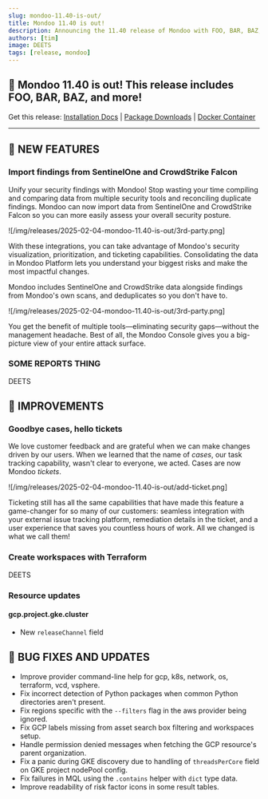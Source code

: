 ```yaml
---
slug: mondoo-11.40-is-out/
title: Mondoo 11.40 is out!
description: Announcing the 11.40 release of Mondoo with FOO, BAR, BAZ, and more!
authors: [tim]
image: DEETS
tags: [release, mondoo]
---
```


## 🥳 Mondoo 11.40 is out! This release includes FOO, BAR, BAZ, and more!

Get this release: [Installation Docs](https://mondoo.com/docs/cnspec/) | [Package Downloads](https://releases.mondoo.com/cnspec/) | [Docker Container](https://hub.docker.com/r/mondoo/cnspec)

---

## 🎉 NEW FEATURES

### Import findings from SentinelOne and CrowdStrike Falcon

Unify your security findings with Mondoo! Stop wasting your time compiling and comparing data from multiple security tools and reconciling duplicate findings. Mondoo can now import data from SentinelOne and CrowdStrike Falcon so you can more easily assess your overall security posture.

![/img/releases/2025-02-04-mondoo-11.40-is-out/3rd-party.png]

With these integrations, you can take advantage of Mondoo's security visualization, prioritization, and ticketing capabilities. Consolidating the data in Mondoo Platform lets you understand your biggest risks and make the most impactful changes.

Mondoo includes SentinelOne and CrowdStrike data alongside findings from Mondoo's own scans, and deduplicates so you don't have to.

![/img/releases/2025-02-04-mondoo-11.40-is-out/3rd-party.png]

You get the benefit of multiple tools&mdash;eliminating security gaps&mdash;without the management headache. Best of all, the Mondoo Console gives you a big-picture view of your entire attack surface.

### SOME REPORTS THING

DEETS

## 🧹 IMPROVEMENTS

### Goodbye cases, hello tickets

We love customer feedback and are grateful when we can make changes driven by our users. When we learned that the name of _cases_, our task tracking capability, wasn't clear to everyone, we acted. Cases are now Mondoo _tickets_.

![/img/releases/2025-02-04-mondoo-11.40-is-out/add-ticket.png]

Ticketing still has all the same capabilities that have made this feature a game-changer for so many of our customers: seamless integration with your external issue tracking platform, remediation details in the ticket, and a user experience that saves you countless hours of work. All we changed is what we call them!

### Create workspaces with Terraform

DEETS

### Resource updates

#### gcp.project.gke.cluster

- New `releaseChannel` field

## 🐛 BUG FIXES AND UPDATES

- Improve provider command-line help for gcp, k8s, network, os, terraform, vcd, vsphere.
- Fix incorrect detection of Python packages when common Python directories aren't present.
- Fix regions specific with the `--filters` flag in the aws provider being ignored.
- Fix GCP labels missing from asset search box filtering and workspaces setup.
- Handle permission denied messages when fetching the GCP resource's parent organization.
- Fix a panic during GKE discovery due to handling of `threadsPerCore` field on GKE project nodePool config.
- Fix failures in MQL using the `.contains` helper with `dict` type data.
- Improve readability of risk factor icons in some result tables.
